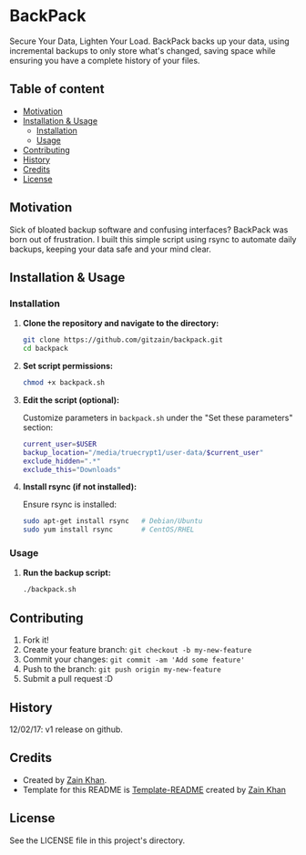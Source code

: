 # BackPack
Secure Your Data, Lighten Your Load. BackPack backs up your data, using incremental backups to only store what's changed, saving space while ensuring you have a complete history of your files.


## Table of content
- [Motivation](#motivation)
- [Installation \& Usage](#installation--usage)
    - [Installation](#installation)
    - [Usage](#usage)
- [Contributing](#contributing)
- [History](#history)
- [Credits](#credits)
- [License](#license)


## Motivation
Sick of bloated backup software and confusing interfaces? BackPack was born out of frustration. I built this simple script using rsync to automate daily backups, keeping your data safe and your mind clear.


## Installation & Usage

### Installation

1. **Clone the repository and navigate to the directory:**
   
   ```bash
   git clone https://github.com/gitzain/backpack.git
   cd backpack
   ```

2. **Set script permissions:**

   ```bash
   chmod +x backpack.sh
   ```

3. **Edit the script (optional):**

   Customize parameters in `backpack.sh` under the "Set these parameters" section:

   ```bash
   current_user=$USER
   backup_location="/media/truecrypt1/user-data/$current_user"
   exclude_hidden=".*"
   exclude_this="Downloads"
   ```

4. **Install rsync (if not installed):**

   Ensure rsync is installed:

   ```bash
   sudo apt-get install rsync   # Debian/Ubuntu
   sudo yum install rsync       # CentOS/RHEL
   ```

### Usage

1. **Run the backup script:**

   ```bash
   ./backpack.sh
   ```


## Contributing
1. Fork it!
2. Create your feature branch: `git checkout -b my-new-feature`
3. Commit your changes: `git commit -am 'Add some feature'`
4. Push to the branch: `git push origin my-new-feature`
5. Submit a pull request :D


## History
12/02/17: v1 release on github.


## Credits
- Created by <a href="https://iamzain.com">Zain Khan</a>. 
- Template for this README is <a href="https://github.com/gitzain/template-README">Template-README</a> created by <a href="https://iamzain.com">Zain Khan</a>


## License
See the LICENSE file in this project's directory.
